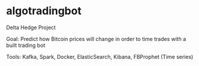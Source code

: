 # algotradingbot
Delta Hedge Project

Goal: Predict how Bitcoin prices will change in order to time trades with 
a built trading bot

Tools: Kafka, Spark, Docker, ElasticSearch, Kibana, FBProphet (Time series)
